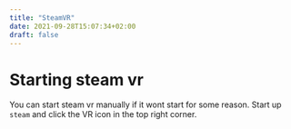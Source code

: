 ```yaml
---
title: "SteamVR"
date: 2021-09-28T15:07:34+02:00
draft: false
---
```


# Starting steam vr

You can start steam vr manually if it wont start for some reason. Start up `steam` and click the VR icon in the top
right corner.




